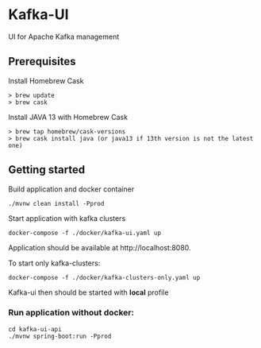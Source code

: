 # Kafka-UI

UI for Apache Kafka management

## Prerequisites

Install Homebrew Cask
```
> brew update
> brew cask
```

Install JAVA 13 with Homebrew Cask
```
> brew tap homebrew/cask-versions
> brew cask install java (or java13 if 13th version is not the latest one)
```


## Getting started

Build application and docker container

```
./mvnw clean install -Pprod
```

Start application with kafka clusters

```
docker-compose -f ./docker/kafka-ui.yaml up
```

Application should be available at http://localhost:8080.

To start only kafka-clusters:

```
docker-compose -f ./docker/kafka-clusters-only.yaml up
```

Kafka-ui then should be started with **local** profile

### Run application without docker:

```
cd kafka-ui-api
./mvnw spring-boot:run -Pprod
```
